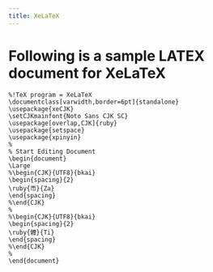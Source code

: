 ```yaml
---
title: XeLaTeX
---
```



# Following is a sample LATEX document for XeLaTeX

    %!TeX program = XeLaTeX
    \documentclass[varwidth,border=6pt]{standalone}
    \usepackage{xeCJK}
    \setCJKmainfont{Noto Sans CJK SC}
    \usepackage[overlap,CJK]{ruby}
    \usepackage{setspace}
    \usepackage{xpinyin}
    %
    % Start Editing Document
    \begin{document}
    \Large
    %\begin{CJK}{UTF8}{bkai}
    \begin{spacing}{2}
    \ruby{帀}{Za}
    \end{spacing}
    %\end{CJK}
    %
    %\begin{CJK}{UTF8}{bkai}
    \begin{spacing}{2}
    \ruby{體}{Ti}
    \end{spacing}
    %\end{CJK}
    %
    \end{document}
